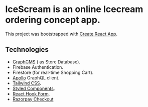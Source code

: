 # IceScream is an online Icecream ordering concept app.

This project was bootstrapped with [Create React App](https://github.com/facebook/create-react-app).

## Technologies
 - [GraphCMS](https://graphcms.com/) ( as Store Database).
 - Firebase Authentication.
 - Firestore (for real-time Shopping Cart).
 - [Apollo](https://www.apollographql.com/) GraphQL client.
 - [Tailwind CSS](https://tailwindcss.com/).
 - [Styled Components](https://styled-components.com/).
 - [React Hook Form](https://react-hook-form.com/).
 - [Razorpay Checkout](https://razorpay.com/docs/payment-gateway/web-integration/standard/)
